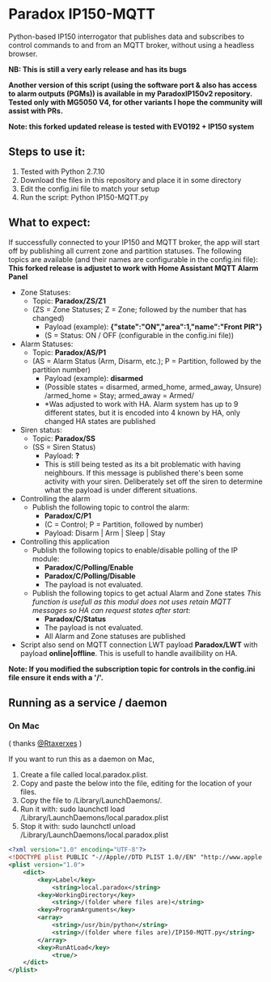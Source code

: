 # Paradox IP150-MQTT
Python-based IP150 interrogator that publishes data and subscribes to control commands to and from an MQTT broker, without using a headless browser.

<b>NB: This is still a very early release and has its bugs</b>

<b>Another version of this script (using the software port & also has access to alarm outputs (PGMs)) is available in my ParadoxIP150v2 repository. Tested only with MG5050 V4, for other variants I hope the community will assist with PRs.</b>

<b>Note: this forked updated release is tested with EVO192 + IP150 system</b>

## Steps to use it:
1.  Tested with Python 2.7.10
2.  Download the files in this repository and place it in some directory
3.  Edit the config.ini file to match your setup
3.  Run the script: Python IP150-MQTT.py

## What to expect:
If successfully connected to your IP150 and MQTT broker, the app will start off by publishing all current zone and partition statuses. The following topics are available (and their names are configurable in the config.ini file):
<b>This forked release is adjustet to work with Home Assistant MQTT Alarm Panel</b>
* Zone Statuses:
  * Topic: <b>Paradox/ZS/Z1</b>
  * (ZS = Zone Statuses; Z = Zone; followed by the number that has changed)
    * Payload (example): <b>{"state":"ON","area":1,"name":"Front PIR"}</b>
    * (S = Status: ON / OFF (configurable in the config.ini file))
* Alarm Statuses:
  * Topic: <b>Paradox/AS/P1</b>
  * (AS = Alarm Status (Arm, Disarm, etc.); P = Partition, followed by the partition number)
    * Payload (example):  <b>disarmed</b>
    * (Possible states = disarmed, armed_home, armed_away, Unsure) /armed_home = Stay; armed_away = Armed/
    * *Was adjusted to work with HA. Alarm system has up to 9 different states, but it is encoded into 4 known by HA, only changed HA states are published
* Siren status:
  * Topic: <b>Paradox/SS</b>
  * (SS = Siren Status)
    * Payload: <b>?</b>
    * This is still being tested as its a bit problematic with having neighbours. If this message is published there's been some activity with your siren. Deliberately set off the siren to determine what the payload is under different situations.
* Controlling the alarm
  * Publish the following topic to control the alarm:
    * <b>Paradox/C/P1</b>
    * (C = Control; P = Partition, followed by number)
    * Payload: Disarm | Arm | Sleep | Stay
* Controlling this application
  * Publish the following topics to enable/disable polling of the IP module:
    * <b>Paradox/C/Polling/Enable</b>
    * <b>Paradox/C/Polling/Disable</b>
    * The payload is not evaluated.
  * Publish the following topics to get actual Alarm and Zone states <i>This function is usefull as this modul does not uses retain MQTT messages so HA can request states after start</i>:
    * <b>Paradox/C/Status</b>    
    * The payload is not evaluated.
    * All Alarm and Zone statuses are published
 * Script also send on MQTT connection LWT payload <b>Paradox/LWT</b> with payload <b>online|offline</b>. This is usefull to handle availibility on HA.
    

<b>Note: If you modified the subscription topic for controls in the config.ini file ensure it ends with a '/'.</b>


## Running as a service / daemon

### On Mac
( thanks [@Rtaxerxes](https://github.com/Rtaxerxes) )

If you want to run this as a daemon on Mac, 
 1. Create a file called local.paradox.plist.
 2. Copy and paste the below into the file, editing for the location of your files.
 3. Copy the file to /Library/LaunchDaemons/.
 4. Run it with: sudo launchctl load /Library/LaunchDaemons/local.paradox.plist
 5. Stop it with: sudo launchctl unload /Library/LaunchDaemons/local.paradox.plist

```xml
<?xml version="1.0" encoding="UTF-8"?>
<!DOCTYPE plist PUBLIC "-//Apple//DTD PLIST 1.0//EN" "http://www.apple.com/DTDs/PropertyList-1.0.dtd">
<plist version="1.0">
    <dict>
        <key>Label</key>
            <string>local.paradox</string>
        <key>WorkingDirectory</key>
            <string>/(folder where files are)</string>
        <key>ProgramArguments</key>
        <array>
            <string>/usr/bin/python</string>
            <string>/(folder where files are)/IP150-MQTT.py</string>
        </array>
        <key>RunAtLoad</key>
            <true/>
    </dict>
</plist>
```

